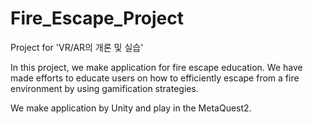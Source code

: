 # Fire_Escape_Project
Project for 'VR/AR의 개론 및 실습'

In this project, we make application for fire escape education. 
We have made efforts to educate users on how to efficiently escape from a fire environment by using gamification strategies.

We make application by Unity and play in the MetaQuest2. 
